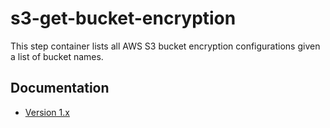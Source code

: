 # s3-get-bucket-encryption

This step container lists all AWS S3 bucket encryption configurations given a list of bucket names.

## Documentation

* [Version 1.x](docs/v1.md)
